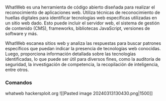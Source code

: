 
WhatWeb es una herramienta de código abierto diseñada para realizar el reconocimiento de aplicaciones web. Utiliza técnicas de reconocimiento de huellas digitales para identificar tecnologías web específicas utilizadas en un sitio web dado. Esto puede incluir el servidor web, el sistema de gestión de contenido (CMS), frameworks, bibliotecas JavaScript, versiones de software y más.

WhatWeb escanea sitios web y analiza las respuestas para buscar patrones específicos que puedan indicar la presencia de tecnologías web conocidas. Luego, proporciona información detallada sobre las tecnologías identificadas, lo que puede ser útil para diversos fines, como la auditoría de seguridad, la investigación de competencia, la recopilación de inteligencia, entre otros.

### Comandos

whatweb hackersploit.org
![[Pasted image 20240313130430.png|1500]]